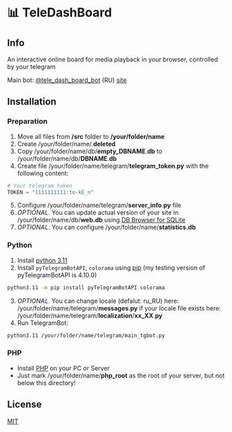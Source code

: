 # 📊 TeleDashBoard

## Info
An interactive online board for media playback in your browser, controlled by your telegram

Main bot: [@tele_dash_board_bot] (RU) [site](https://teledashboard.mf47.ru/)

## Installation
### Preparation
1. Move all files from **/src** folder to **/your/folder/name**
2. Create /your/folder/name/.**deleted**
3. Copy /your/folder/name/db/**empty\_DBNAME**.**db** to /your/folder/name/db/**DBNAME**.**db**
4. Create file /your/folder/name/telegram/**telegram\_token**.**py** with the following content:
```python
# Your telegram token
TOKEN = "1111111111:to-kE_n"
```
5. Configure /your/folder/name/telegram/**server\_info**.**py** file
6. *OPTIONAL*. You can update actual version of your site in /your/folder/name/db/**web.db** using [DB Browser for SQLite]
7. *OPTIONAL*. You can configure /your/folder/name/**statistics.db**

### Python
1. Install [python 3.11]
2. Install `pyTelegramBotAPI`, `colorama` using [pip] (my testing version of pyTelegramBotAPI is 4.10.0)
```sh
python3.11 -m pip install pyTelegramBotAPI colorama
```
3. *OPTIONAL*. You can change locale (defalut: ru\_RU) here: /your/folder/name/telegram/**messages**.**py** if your locale file exists here: /your/folder/name/telegram/**localization**/**xx\_XX**.**py**
4. Run TelegramBot: 
```sh
python3.11 /your/folder/name/telegram/main_tgbot.py
```

### PHP
- Install [PHP] on your PC or Server
- Just mark /your/folder/name/**php\_root** as the root of your server, but not below this directory!

## License

[MIT](https://github.com/MicRofaRatOV/teledashboard/blob/master/LICENSE)

[python 3.11]: <https://docs.python.org/3.11/using/index.html>
[DB Browser for SQLite]: <https://sqlitebrowser.org/dl/>
[pip]: <https://pypi.org/project/pip/>
[PHP]: <https://www.php.net/downloads.php>
[@tele_dash_board_bot]: <https://t.me/tele_dash_board_bot>
